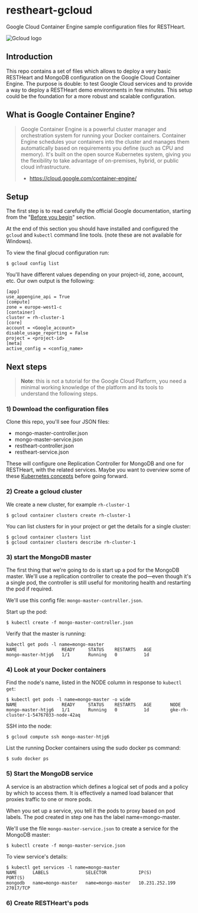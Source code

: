 # restheart-gcloud
Google Cloud Container Engine sample configuration files for RESTHeart.

![Gcloud logo](https://cloud.google.com/_static/images/new-gcp-logo.png)

## Introduction

This repo contains a set of files which allows to deploy a very basic RESTHeart and MongoDB configuration on the Google Cloud Container Engine. The purpose is double: to test Google Cloud services and to provide a way to deploy a RESTHeart demo environments in few minutes. This setup could be the foundation for a more robust and scalable configuration.

## What is Google Container Engine?

> Google Container Engine is a powerful cluster manager and orchestration system for running your Docker containers. Container Engine schedules your containers into the cluster and manages them automatically based on requirements you define (such as CPU and memory). It's built on the open source Kubernetes system, giving you the flexibility to take advantage of on-premises, hybrid, or public cloud infrastructure.
> - https://cloud.google.com/container-engine/

## Setup

The first step is to read carefully the official Google documentation, starting from the "[Before you begin](https://cloud.google.com/container-engine/docs/before-you-begin)" section.

At the end of this section you should have installed and configured the `gcloud` and `kubectl` command line tools. (note these are not available for Windows).

To view the final glocud configuration run:

    $ gcloud config list

You'll have different values depending on your project-id, zone, account, etc. Our own output is the following:

    [app]
    use_appengine_api = True
    [compute]
    zone = europe-west1-c
    [container]
    cluster = rh-cluster-1
    [core]
    account = <Google_account>
    disable_usage_reporting = False
    project = <project-id>
    [meta]
    active_config = <config_name>

## Next steps

> **Note**: this is not a tutorial for the Google Cloud Platform, you need a minimal working knowledge of the platform and its tools to understand the following steps.

### 1) Download the configuration files

Clone this repo, you'll see four JSON files:

* mongo-master-controller.json
* mongo-master-service.json
* restheart-controller.json
* restheart-service.json

These will configure one Replication Controller for MongoDB and one for RESTHeart, with the related services. Maybe you want to overview some of these [Kubernetes concepts](http://kubernetes.io/v1.0/docs/user-guide/overview.html) before going forward.

### 2) Create a gcloud cluster

We create a new cluster, for example `rh-cluster-1`

    $ gcloud container clusters create rh-cluster-1

You can list clusters for in your project or get the details for a single cluster:

    $ gcloud container clusters list
    $ gcloud container clusters describe rh-cluster-1

### 3) start the MongoDB master

The first thing that we're going to do is start up a pod for the MongoDB master. We'll use a replication controller to create the pod—even though it's a single pod, the controller is still useful for monitoring health and restarting the pod if required.

We'll use this config file: `mongo-master-controller.json`.

Start up the pod:

    $ kubectl create -f mongo-master-controller.json

Verify that the master is running:

    kubectl get pods -l name=mongo-master
    NAME                 READY     STATUS    RESTARTS   AGE
    mongo-master-htjg6   1/1       Running   0          1d

### 4) Look at your Docker containers

Find the node's name, listed in the NODE column in response to `kubectl get`:

    $ kubectl get pods -l name=mongo-master -o wide
    NAME                 READY     STATUS    RESTARTS   AGE       NODE
    mongo-master-htjg6   1/1       Running   0          1d        gke-rh-cluster-1-54767033-node-42aq

SSH into the node:

    $ gcloud compute ssh mongo-master-htjg6

List the running Docker containers using the sudo docker ps command:

    $ sudo docker ps

### 5) Start the MongoDB service

A service is an abstraction which defines a logical set of pods and a policy by which to access them. It is effectively a named load balancer that proxies traffic to one or more pods.

When you set up a service, you tell it the pods to proxy based on pod labels. The pod created in step one has the label name=mongo-master.

We'll use the file `mongo-master-service.json` to create a service for the MongoDB master:

    $ kubectl create -f mongo-master-service.json

To view service's details:

    $ kubectl get services -l name=mongo-master
    NAME      LABELS              SELECTOR            IP(S)            PORT(S)
    mongodb   name=mongo-master   name=mongo-master   10.231.252.199   27017/TCP

### 6) Create RESTHeart's pods

